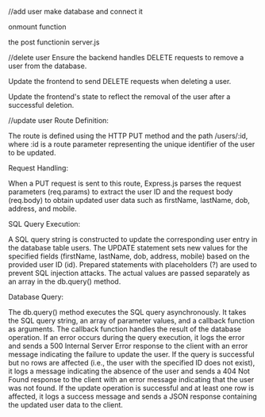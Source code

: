 //add user
make database and connect it

onmount function

the post functionin server.js


//delete user
Ensure the backend handles DELETE requests to remove a user from the database.

Update the frontend to send DELETE requests when deleting a user.

Update the frontend's state to reflect the removal of the user after a successful deletion.


//update user
Route Definition:

The route is defined using the HTTP PUT method and the path /users/:id, where :id is a route parameter representing the unique identifier of the user to be updated.

Request Handling:

When a PUT request is sent to this route, Express.js parses the request parameters (req.params) to extract the user ID and the request body (req.body) to obtain updated user data such as firstName, lastName, dob, address, and mobile.

SQL Query Execution:

A SQL query string is constructed to update the corresponding user entry in the database table users. The UPDATE statement sets new values for the specified fields (firstName, lastName, dob, address, mobile) based on the provided user ID (id).
Prepared statements with placeholders (?) are used to prevent SQL injection attacks. The actual values are passed separately as an array in the db.query() method.

Database Query:

The db.query() method executes the SQL query asynchronously. It takes the SQL query string, an array of parameter values, and a callback function as arguments.
The callback function handles the result of the database operation. If an error occurs during the query execution, it logs the error and sends a 500 Internal Server Error response to the client with an error message indicating the failure to update the user.
If the query is successful but no rows are affected (i.e., the user with the specified ID does not exist), it logs a message indicating the absence of the user and sends a 404 Not Found response to the client with an error message indicating that the user was not found.
If the update operation is successful and at least one row is affected, it logs a success message and sends a JSON response containing the updated user data to the client.